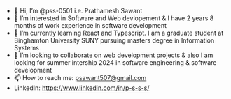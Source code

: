 - 👋 Hi, I’m @pss-0501 i.e. Prathamesh Sawant
- 👀 I’m interested in Software and Web devlopement & I have 2 years 8 months of work experience in software development
- 🌱 I’m currently learning React and Typescript. I am a graduate student at Binghamton University SUNY pursuing masters degree in Information Systems
- 💞️ I’m looking to collaborate on web development projects & also I am looking for summer intership 2024 in software engineering & software development
- 📫 How to reach me: psawant507@gmail.com
-  LinkedIn: https://www.linkedin.com/in/p-s-s-s/

<!---
pss-0501/pss-0501 is a ✨ special ✨ repository because its `README.md` (this file) appears on your GitHub profile.
You can click the Preview link to take a look at your changes.
--->
